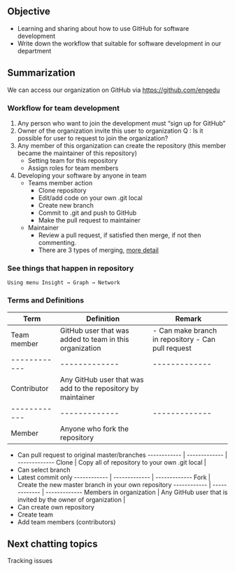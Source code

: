## Objective
- Learning and sharing about how to use GitHub for software development
- Write down the workflow that suitable for software development in our department

## Summarization
We can access our organization on GitHub via https://github.com/engedu
### Workflow for team development
1. Any person who want to join the development must “sign up for GitHub”
2. Owner of the organization invite this user to organization
    Q : Is it possible for user to request to join the organization?
3. Any member of this organization can create the repository (this member became the maintainer of this repository)
    - Setting team for this repository
    - Assign roles for team members
4. Developing your software by anyone in team
    - Teams member action
        - Clone repository
        - Edit/add code on your own .git local
        - Create new branch
        - Commit to .git and push to GitHub
        - Make the pull request to maintainer
    - Maintainer
        - Review a pull request, if satisfied then merge, if not then commenting.
        - There are 3 types of merging, [more detail](https://help.github.com/articles/about-pull-request-merges/)
### See things that happen in repository
    Using menu Insight → Graph → Network

### Terms and Definitions
Term | Definition | Remark
------------ | ------------- | -------------
Team member | GitHub user that was added to team in this organization | - Can make branch in repository - Can pull request
------------ | ------------- | -------------
Contributor | Any GitHub user that was add to the repository by maintainer 
------------ | ------------- | -------------
Member | Anyone who fork the repository | 
- Can pull request to original master/branches
------------ | ------------- | -------------
Clone | Copy all of repository to your own .git local |
- Can select branch
- Latest commit only
------------ | ------------- | -------------
Fork | Create the new master branch in your own repository
------------ | ------------- | -------------
Members in organization | Any GitHub user that is invited by the owner of organization | 
- Can create own repository
- Create team
- Add team members (contributors)

## Next chatting topics
Tracking issues
